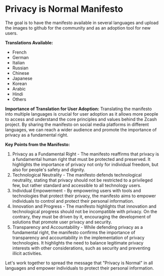 # Privacy is Normal Manifesto

The goal is to have the manifesto available in several languages and upload the images to github for the community and as an adoption tool for new users.

**Translations Available:**

- French
- German
- Italian
- Russian
- Chinese
- Japanese
- Korean
- Arabic
- Hindi
- Others

**Importance of Translation for User Adoption:**
Translating the manifesto into multiple languages is crucial for user adoption as it allows more people to access and understand the core principles and values behind the Zcash project. By sharing the manifesto on social media platforms in different languages, we can reach a wider audience and promote the importance of privacy as a fundamental right.

**Key Points from the Manifesto:**
1. Privacy as a Fundamental Right - The manifesto reaffirms that privacy is a fundamental human right that must be protected and preserved. It highlights the importance of privacy not only for individual freedom, but also for people's safety and dignity.
2. Technological Neutrality - The manifesto defends technological neutrality, stating that privacy should not be restricted to a privileged few, but rather standard and accessible to all technology users.
3. Individual Empowerment - By empowering users with tools and technologies that protect their privacy, the manifesto aims to empower individuals to control and protect their personal information.
4. Innovation and Progress - The manifesto highlights that innovation and technological progress should not be incompatible with privacy. On the contrary, they must be driven by it, encouraging the development of solutions that promote user privacy and security.
5. Transparency and Accountability - While defending privacy as a fundamental right, the manifesto confirms the importance of transparency and accountability in the implementation of privacy technologies. It highlights the need to balance legitimate privacy interests with other considerations, such as security and preventing illicit activities.

Let's work together to spread the message that "Privacy is Normal" in all languages and empower individuals to protect their personal information. 
